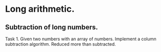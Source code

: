 # Long arithmetic. 
## Subtraction of long numbers.
Task 1. Given two numbers with an array of numbers. Implement a column subtraction algorithm. Reduced more than subtracted.
